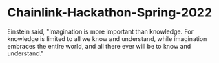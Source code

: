 # Chainlink-Hackathon-Spring-2022

Einstein said, "Imagination is more important than knowledge. For knowledge is limited to all we know and understand, while imagination embraces the entire world, and all there ever will be to know and understand."
